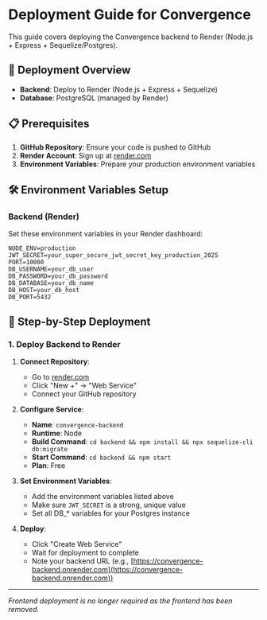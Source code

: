 # Deployment Guide for Convergence

This guide covers deploying the Convergence backend to Render (Node.js + Express + Sequelize/Postgres).

## 🚀 Deployment Overview

- **Backend**: Deploy to Render (Node.js + Express + Sequelize)
- **Database**: PostgreSQL (managed by Render)

## 📋 Prerequisites

1. **GitHub Repository**: Ensure your code is pushed to GitHub
2. **Render Account**: Sign up at [render.com](https://render.com)
3. **Environment Variables**: Prepare your production environment variables

## 🛠️ Environment Variables Setup

### Backend (Render)

Set these environment variables in your Render dashboard:

```env
NODE_ENV=production
JWT_SECRET=your_super_secure_jwt_secret_key_production_2025
PORT=10000
DB_USERNAME=your_db_user
DB_PASSWORD=your_db_password
DB_DATABASE=your_db_name
DB_HOST=your_db_host
DB_PORT=5432
```

## 🎯 Step-by-Step Deployment

### 1. Deploy Backend to Render

1. **Connect Repository**:
   - Go to [render.com](https://render.com)
   - Click "New +" → "Web Service"
   - Connect your GitHub repository

2. **Configure Service**:
   - **Name**: `convergence-backend`
   - **Runtime**: Node
   - **Build Command**: `cd backend && npm install && npx sequelize-cli db:migrate`
   - **Start Command**: `cd backend && npm start`
   - **Plan**: Free

3. **Set Environment Variables**:
   - Add the environment variables listed above
   - Make sure `JWT_SECRET` is a strong, unique value
   - Set all DB_* variables for your Postgres instance

4. **Deploy**:
   - Click "Create Web Service"
   - Wait for deployment to complete
   - Note your backend URL (e.g., [https://convergence-backend.onrender.com](https://convergence-backend.onrender.com))

---

*Frontend deployment is no longer required as the frontend has been removed.*